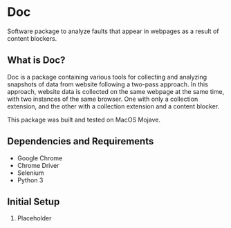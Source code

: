 # Doc
Software package to analyze faults that appear in webpages as a result of content blockers.

## What is Doc? 
Doc is a package containing various tools for collecting and analyzing snapshots of data from website following a two-pass approach. In this approach, website data is collected on the same webpage at the same time, with two instances of the same browser. One with only a collection extension, and the other with a collection extension and a content blocker. 

This package was built and tested on MacOS Mojave.

## Dependencies and Requirements
- Google Chrome
- Chrome Driver
- Selenium
- Python 3

## Initial Setup
1. Placeholder